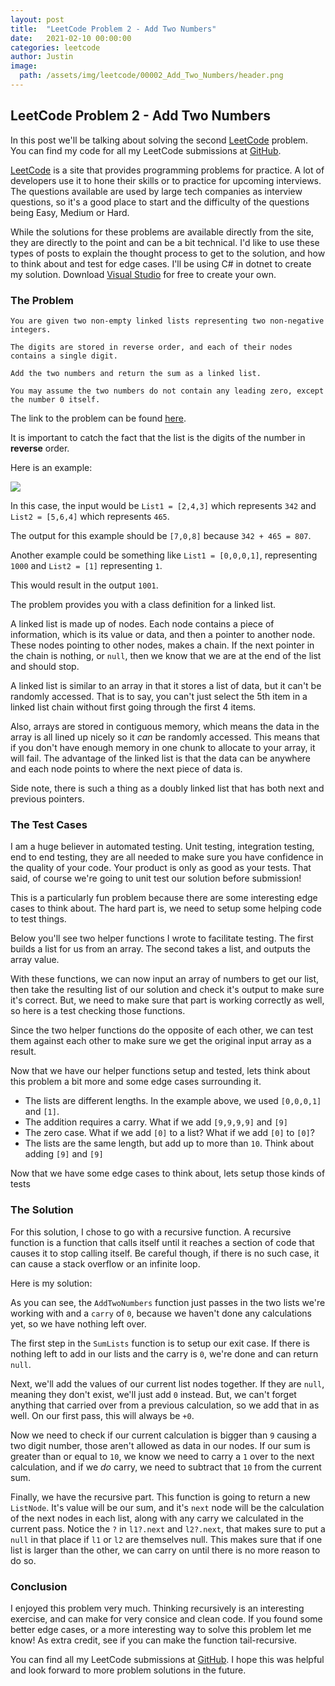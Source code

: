 ```yaml
---
layout: post
title:  "LeetCode Problem 2 - Add Two Numbers"
date:   2021-02-10 00:00:00
categories: leetcode
author: Justin
image: 
  path: /assets/img/leetcode/00002_Add_Two_Numbers/header.png
---
```


## LeetCode Problem 2 - Add Two Numbers

In this post we'll be talking about solving the second [LeetCode](https://leetcode.com/problems/two-sum/) problem. You can find my code for all my LeetCode submissions at [GitHub](https://github.com/jbasinger/LeetCode).

[LeetCode](https://leetcode.com/) is a site that provides programming problems for practice. A lot of developers use it to hone their skills or to practice for upcoming interviews.
The questions available are used by large tech companies as interview questions, so it's a good place to start and the difficulty of the questions being Easy, Medium or Hard.

While the solutions for these problems are available directly from the site, they are directly to the point and can be a bit technical. I'd like to use these types of posts
to explain the thought process to get to the solution, and how to think about and test for edge cases. I'll be using C# in dotnet to create my solution.
Download [Visual Studio](https://visualstudio.microsoft.com/vs/community/) for free to create your own.

### The Problem

```
You are given two non-empty linked lists representing two non-negative integers. 

The digits are stored in reverse order, and each of their nodes contains a single digit. 

Add the two numbers and return the sum as a linked list.

You may assume the two numbers do not contain any leading zero, except the number 0 itself.
```

The link to the problem can be found [here](https://leetcode.com/problems/add-two-numbers/).

It is important to catch the fact that the list is the digits of the number in __reverse__ order.

Here is an example:

<img src='https://assets.leetcode.com/uploads/2020/10/02/addtwonumber1.jpg'/>

In this case, the input would be `List1 = [2,4,3]` which represents `342` and `List2 = [5,6,4]` which represents
`465`.

The output for this example should be `[7,0,8]` because `342 + 465 = 807`.

Another example could be something like `List1 = [0,0,0,1]`, representing `1000` and `List2 = [1]` representing `1`.

This would result in the output `1001`.

The problem provides you with a class definition for a linked list.

<script src="https://gist.github.com/jbasinger/b39b41a9b384531b84816cfe2a18d73f.js?file=listnode.cs"></script>

A linked list is made up of nodes. Each node contains a piece of information, which is its value or data, and then a pointer to another node. These nodes pointing to other nodes, makes a chain. If the next pointer in the chain is nothing, or `null`, then we know that we are at the end of the list and should stop.

A linked list is similar to an array in that it stores a list of data, but it can't be randomly accessed. That is to say, you can't just select the 5th item in a linked list chain without first going through the first 4 items. 

Also, arrays are stored in contiguous memory, which means the data in the array is all lined up nicely so it _can_ be randomly accessed. This means that if you don't have enough memory in one chunk to allocate to your array, it will fail. The advantage of the linked list is that the data can be anywhere and each node points to where the next piece of data is.

Side note, there is such a thing as a doubly linked list that has both next and previous pointers.

### The Test Cases

I am a huge believer in automated testing. Unit testing, integration testing, end to end testing, they are all needed to make sure you have confidence in
the quality of your code. Your product is only as good as your tests. That said, of course we're going to unit test our solution before submission!

This is a particularly fun problem because there are some interesting edge cases to think about. The hard part is, we need to setup some helping code to test things.

Below you'll see two helper functions I wrote to facilitate testing. The first builds a list for us from an array. The second takes a list, and outputs the array value.

<script src="https://gist.github.com/jbasinger/b39b41a9b384531b84816cfe2a18d73f.js?file=test_helpers.cs"></script>

With these functions, we can now input an array of numbers to get our list, then take the resulting list of our solution and check it's output to make sure it's correct. But, we need to make sure that part is working correctly as well, so here is a test checking those functions.

<script src="https://gist.github.com/jbasinger/b39b41a9b384531b84816cfe2a18d73f.js?file=test_helper_test.cs"></script>

Since the two helper functions do the opposite of each other, we can test them against each other to make sure we get the original input array as a result.

Now that we have our helper functions setup and tested, lets think about this problem a bit more and some edge cases surrounding it.

- The lists are different lengths. In the example above, we used `[0,0,0,1]` and `[1]`.
- The addition requires a carry. What if we add `[9,9,9,9]` and `[9]`
- The zero case. What if we add `[0]` to a list? What if we add `[0]` to `[0]`?
- The lists are the same length, but add up to more than `10`. Think about adding `[9]` and `[9]`

Now that we have some edge cases to think about, lets setup those kinds of tests

<script src="https://gist.github.com/jbasinger/b39b41a9b384531b84816cfe2a18d73f.js?file=twonum_tests.cs"></script>

### The Solution

For this solution, I chose to go with a recursive function. A recursive function is a function that calls itself until it reaches a section of code that causes it to stop calling itself. 
Be careful though, if there is no such case, it can cause a stack overflow or an infinite loop.

Here is my solution:

<script src="https://gist.github.com/jbasinger/b39b41a9b384531b84816cfe2a18d73f.js?file=solution.cs"></script>

As you can see, the `AddTwoNumbers` function just passes in the two lists we're working with and a `carry` of `0`, because we haven't done any calculations yet, so we have nothing left over.

The first step in the `SumLists` function is to setup our exit case. If there is nothing left to add in our lists and the carry is `0`, we're done and can return `null`.

Next, we'll add the values of our current list nodes together. If they are `null`, meaning they don't exist, we'll just add `0` instead. But, we can't forget anything that carried over from
a previous calculation, so we add that in as well. On our first pass, this will always be `+0`.

Now we need to check if our current calculation is bigger than `9` causing a two digit number, those aren't allowed as data in our nodes. If our sum is greater than or equal to `10`, we know
we need to carry a `1` over to the next calculation, and if we _do_ carry, we need to subtract that `10` from the current sum.

Finally, we have the recursive part. This function is going to return a new `ListNode`. It's value will be our sum, and it's `next` node will be the calculation of the next nodes in each list,
along with any carry we calculated in the current pass. Notice the `?` in `l1?.next` and `l2?.next`, that makes sure to put a `null` in that place if `l1` or `l2` are themselves null.
This makes sure that if one list is larger than the other, we can carry on until there is no more reason to do so.

### Conclusion

I enjoyed this problem very much. Thinking recursively is an interesting exercise, and can make for very consice and clean code. If you found some better edge cases, or a more interesting way to solve this problem let me know! As extra credit, see if you can make the function tail-recursive.

You can find all my LeetCode submissions at [GitHub](https://github.com/jbasinger/LeetCode). I hope this was helpful and look forward to more problem solutions in the future.
